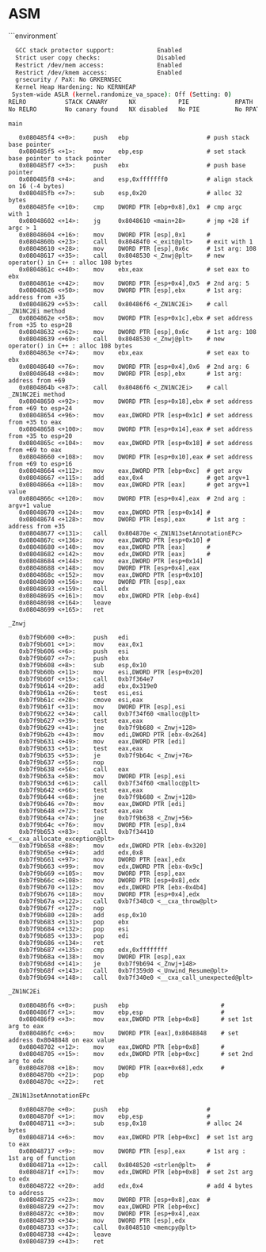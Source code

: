 # ASM

```environment`

```bash
  GCC stack protector support:            Enabled
  Strict user copy checks:                Disabled
  Restrict /dev/mem access:               Enabled
  Restrict /dev/kmem access:              Enabled
  grsecurity / PaX: No GRKERNSEC
  Kernel Heap Hardening: No KERNHEAP
 System-wide ASLR (kernel.randomize_va_space): Off (Setting: 0)
RELRO           STACK CANARY      NX            PIE             RPATH      RUNPATH      FILE
No RELRO        No canary found   NX disabled   No PIE          No RPATH   No RUNPATH   /home/user/level9/level9
```

`main`

```assembly
   0x080485f4 <+0>:     push   ebp                      # push stack base pointer
   0x080485f5 <+1>:     mov    ebp,esp                  # set stack base pointer to stack pointer
   0x080485f7 <+3>:     push   ebx                      # push base pointer
   0x080485f8 <+4>:     and    esp,0xfffffff0           # align stack on 16 (-4 bytes)
   0x080485fb <+7>:     sub    esp,0x20                 # alloc 32 bytes
   0x080485fe <+10>:    cmp    DWORD PTR [ebp+0x8],0x1  # cmp argc with 1
   0x08048602 <+14>:    jg     0x8048610 <main+28>      # jmp +28 if argc > 1
   0x08048604 <+16>:    mov    DWORD PTR [esp],0x1      #
   0x0804860b <+23>:    call   0x80484f0 <_exit@plt>    # exit with 1
   0x08048610 <+28>:    mov    DWORD PTR [esp],0x6c     # 1st arg: 108
   0x08048617 <+35>:    call   0x8048530 <_Znwj@plt>    # new operator() in C++ : alloc 108 bytes
   0x0804861c <+40>:    mov    ebx,eax                  # set eax to ebx
   0x0804861e <+42>:    mov    DWORD PTR [esp+0x4],0x5  # 2nd arg: 5
   0x08048626 <+50>:    mov    DWORD PTR [esp],ebx      # 1st arg: address from +35
   0x08048629 <+53>:    call   0x80486f6 <_ZN1NC2Ei>    # call _ZN1NC2Ei method
   0x0804862e <+58>:    mov    DWORD PTR [esp+0x1c],ebx # set address from +35 to esp+28
   0x08048632 <+62>:    mov    DWORD PTR [esp],0x6c     # 1st arg: 108
   0x08048639 <+69>:    call   0x8048530 <_Znwj@plt>    # new operator() in C++ : alloc 108 bytes
   0x0804863e <+74>:    mov    ebx,eax                  # set eax to ebx
   0x08048640 <+76>:    mov    DWORD PTR [esp+0x4],0x6  # 2nd arg: 6
   0x08048648 <+84>:    mov    DWORD PTR [esp],ebx      # 1st arg: address from +69
   0x0804864b <+87>:    call   0x80486f6 <_ZN1NC2Ei>    # call _ZN1NC2Ei method
   0x08048650 <+92>:    mov    DWORD PTR [esp+0x18],ebx # set address from +69 to esp+24
   0x08048654 <+96>:    mov    eax,DWORD PTR [esp+0x1c] # set address from +35 to eax
   0x08048658 <+100>:   mov    DWORD PTR [esp+0x14],eax # set address from +35 to esp+20
   0x0804865c <+104>:   mov    eax,DWORD PTR [esp+0x18] # set address from +69 to eax
   0x08048660 <+108>:   mov    DWORD PTR [esp+0x10],eax # set address from +69 to esp+16
   0x08048664 <+112>:   mov    eax,DWORD PTR [ebp+0xc]  # get argv
   0x08048667 <+115>:   add    eax,0x4                  # get argv+1
   0x0804866a <+118>:   mov    eax,DWORD PTR [eax]      # get argv+1 value
   0x0804866c <+120>:   mov    DWORD PTR [esp+0x4],eax  # 2nd arg : argv+1 value
   0x08048670 <+124>:   mov    eax,DWORD PTR [esp+0x14] # 
   0x08048674 <+128>:   mov    DWORD PTR [esp],eax      # 1st arg : address from +35
   0x08048677 <+131>:   call   0x804870e <_ZN1N13setAnnotationEPc>
   0x0804867c <+136>:   mov    eax,DWORD PTR [esp+0x10] # 
   0x08048680 <+140>:   mov    eax,DWORD PTR [eax]      # 
   0x08048682 <+142>:   mov    edx,DWORD PTR [eax]      # 
   0x08048684 <+144>:   mov    eax,DWORD PTR [esp+0x14]
   0x08048688 <+148>:   mov    DWORD PTR [esp+0x4],eax
   0x0804868c <+152>:   mov    eax,DWORD PTR [esp+0x10]
   0x08048690 <+156>:   mov    DWORD PTR [esp],eax
   0x08048693 <+159>:   call   edx
   0x08048695 <+161>:   mov    ebx,DWORD PTR [ebp-0x4]
   0x08048698 <+164>:   leave  
   0x08048699 <+165>:   ret 
```

`_Znwj`

```assembly
   0xb7f9b600 <+0>:     push   edi
   0xb7f9b601 <+1>:     mov    eax,0x1
   0xb7f9b606 <+6>:     push   esi
   0xb7f9b607 <+7>:     push   ebx
   0xb7f9b608 <+8>:     sub    esp,0x10
   0xb7f9b60b <+11>:    mov    esi,DWORD PTR [esp+0x20]
   0xb7f9b60f <+15>:    call   0xb7f364e7
   0xb7f9b614 <+20>:    add    ebx,0x319e0
   0xb7f9b61a <+26>:    test   esi,esi
   0xb7f9b61c <+28>:    cmove  esi,eax
   0xb7f9b61f <+31>:    mov    DWORD PTR [esp],esi
   0xb7f9b622 <+34>:    call   0xb7f34f60 <malloc@plt>
   0xb7f9b627 <+39>:    test   eax,eax
   0xb7f9b629 <+41>:    jne    0xb7f9b680 <_Znwj+128>
   0xb7f9b62b <+43>:    mov    edi,DWORD PTR [ebx-0x264]
   0xb7f9b631 <+49>:    mov    eax,DWORD PTR [edi]
   0xb7f9b633 <+51>:    test   eax,eax
   0xb7f9b635 <+53>:    je     0xb7f9b64c <_Znwj+76>
   0xb7f9b637 <+55>:    nop
   0xb7f9b638 <+56>:    call   eax
   0xb7f9b63a <+58>:    mov    DWORD PTR [esp],esi
   0xb7f9b63d <+61>:    call   0xb7f34f60 <malloc@plt>
   0xb7f9b642 <+66>:    test   eax,eax
   0xb7f9b644 <+68>:    jne    0xb7f9b680 <_Znwj+128>
   0xb7f9b646 <+70>:    mov    eax,DWORD PTR [edi]
   0xb7f9b648 <+72>:    test   eax,eax
   0xb7f9b64a <+74>:    jne    0xb7f9b638 <_Znwj+56>
   0xb7f9b64c <+76>:    mov    DWORD PTR [esp],0x4
   0xb7f9b653 <+83>:    call   0xb7f34410 <__cxa_allocate_exception@plt>
   0xb7f9b658 <+88>:    mov    edx,DWORD PTR [ebx-0x320]
   0xb7f9b65e <+94>:    add    edx,0x8
   0xb7f9b661 <+97>:    mov    DWORD PTR [eax],edx
   0xb7f9b663 <+99>:    mov    edx,DWORD PTR [ebx-0x9c]
   0xb7f9b669 <+105>:   mov    DWORD PTR [esp],eax
   0xb7f9b66c <+108>:   mov    DWORD PTR [esp+0x8],edx
   0xb7f9b670 <+112>:   mov    edx,DWORD PTR [ebx-0x4b4]
   0xb7f9b676 <+118>:   mov    DWORD PTR [esp+0x4],edx
   0xb7f9b67a <+122>:   call   0xb7f348c0 <__cxa_throw@plt>
   0xb7f9b67f <+127>:   nop
   0xb7f9b680 <+128>:   add    esp,0x10
   0xb7f9b683 <+131>:   pop    ebx
   0xb7f9b684 <+132>:   pop    esi
   0xb7f9b685 <+133>:   pop    edi
   0xb7f9b686 <+134>:   ret    
   0xb7f9b687 <+135>:   cmp    edx,0xffffffff
   0xb7f9b68a <+138>:   mov    DWORD PTR [esp],eax
   0xb7f9b68d <+141>:   je     0xb7f9b694 <_Znwj+148>
   0xb7f9b68f <+143>:   call   0xb7f359d0 <_Unwind_Resume@plt>
   0xb7f9b694 <+148>:   call   0xb7f340e0 <__cxa_call_unexpected@plt>
```

`_ZN1NC2Ei`

```assembly
   0x080486f6 <+0>:     push   ebp                          #
   0x080486f7 <+1>:     mov    ebp,esp                      #
   0x080486f9 <+3>:     mov    eax,DWORD PTR [ebp+0x8]      # set 1st arg to eax
   0x080486fc <+6>:     mov    DWORD PTR [eax],0x8048848    # set address 0x8048848 on eax value
   0x08048702 <+12>:    mov    eax,DWORD PTR [ebp+0x8]      # 
   0x08048705 <+15>:    mov    edx,DWORD PTR [ebp+0xc]      # set 2nd arg to edx
   0x08048708 <+18>:    mov    DWORD PTR [eax+0x68],edx     # 
   0x0804870b <+21>:    pop    ebp
   0x0804870c <+22>:    ret 
```

`_ZN1N13setAnnotationEPc`

```assembly
   0x0804870e <+0>:     push   ebp                      #
   0x0804870f <+1>:     mov    ebp,esp                  #
   0x08048711 <+3>:     sub    esp,0x18                 # alloc 24 bytes
   0x08048714 <+6>:     mov    eax,DWORD PTR [ebp+0xc]  # set 1st arg to eax
   0x08048717 <+9>:     mov    DWORD PTR [esp],eax      # 1st arg : 1st arg of function
   0x0804871a <+12>:    call   0x8048520 <strlen@plt>   #
   0x0804871f <+17>:    mov    edx,DWORD PTR [ebp+0x8]  # set 2st arg to edx
   0x08048722 <+20>:    add    edx,0x4                  # add 4 bytes to address
   0x08048725 <+23>:    mov    DWORD PTR [esp+0x8],eax  # 
   0x08048729 <+27>:    mov    eax,DWORD PTR [ebp+0xc]
   0x0804872c <+30>:    mov    DWORD PTR [esp+0x4],eax
   0x08048730 <+34>:    mov    DWORD PTR [esp],edx
   0x08048733 <+37>:    call   0x8048510 <memcpy@plt>
   0x08048738 <+42>:    leave  
   0x08048739 <+43>:    ret  
```
